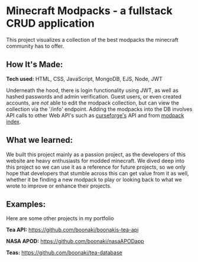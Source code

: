 # Minecraft Modpacks - a fullstack CRUD application
This project visualizes a collection of the best modpacks the minecraft community has to offer.

<!-- **Link to project:** http://recruiters-love-seeing-live-demos.com/ -->

<!-- ![alt tag](http://placecorgi.com/1200/650) -->

## How It's Made:

**Tech used:** HTML, CSS, JavaScript, MongoDB, EJS, Node, JWT

Underneath the hood, there is login functionality using JWT, as well as hashed passwords and admin verification. Guest users, or even created accounts, are *not* able to edit the  modpack collection, but can view the collection via the '/info' endpoint. Adding the modpacks into the DB involves API calls to other Web API's such as [curseforge's](https://docs.curseforge.com) API and from [modpack index](https://modpackindex.docs.apiary.io/#).

## What we learned:

We built this project mainly as a passion project, as the developers of this website are heavy enthusiasts for modded minecraft. We dived deep into this project so we can use it as a reference for future projects, so we only hope that developers that stumble across this can get value from it as well, whether it be finding a new modpack to play or looking back to what we wrote to improve or enhance their projects. 

## Examples:
Here are some other projects in my portfolio

**Tea API:** https://github.com/boonaki/boonakis-tea-api

**NASA APOD:** https://github.com/boonaki/nasaAPODapp

**Teas:** https://github.com/boonaki/tea-database
